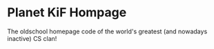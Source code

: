 # Planet KiF Hompage

The oldschool homepage code of the world's greatest (and nowadays inactive) CS clan!

